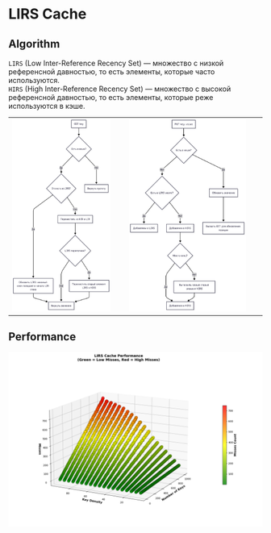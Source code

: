 # LIRS Cache

## Algorithm
`LIRS` (Low Inter-Reference Recency Set) — множество с низкой референсной давностью, то есть элементы, которые часто используются.  
`HIRS` (High Inter-Reference Recency Set) — множество с высокой референсной давностью, то есть элементы, которые реже используются в кэше.  
<table>
    <tr>
        <td><img src="imgs/get.png" width="90%" height="auto"></td>
        <td><img src="imgs/put.png" width="90%" height="auto"></td>
    </tr>
</table>

## Performance
![graph](imgs/LIRS_Cache_Performance.png)